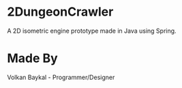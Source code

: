 # 2DungeonCrawler #

A 2D isometric engine prototype made in Java using Spring.

# Made By #
Volkan Baykal - Programmer/Designer
